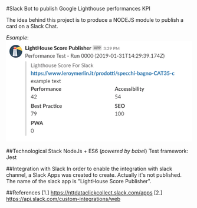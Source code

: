 #Slack Bot to publish Google Lighthouse performances KPI

The idea behind this project is to produce a NODEJS module to publish a card on a Slack Chat.

_Esample_:
![alt text](https://github.com/marco-genova-ntt/lighthouse-score-for-slack/raw/master/assets/img/card.png "Example of Slack Attachment")

##Technological Stack
NodeJs + ES6 (*powered by babel*)
Test framework: Jest

##Integration with Slack
In order to enable the integration with slack channel, a Slack Apps was created to create. Actually it's not published.
The name of the slack app is "LightHouse Score Publisher".

##References
[1.] https://nttdataclickcollect.slack.com/apps
[2.] https://api.slack.com/custom-integrations/web